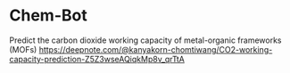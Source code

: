 # Chem-Bot
 Predict the carbon dioxide working capacity of metal-organic frameworks (MOFs)
 https://deepnote.com/@kanyakorn-chomtiwang/CO2-working-capacity-prediction-Z5Z3wseAQiqkMp8v_qrTtA
